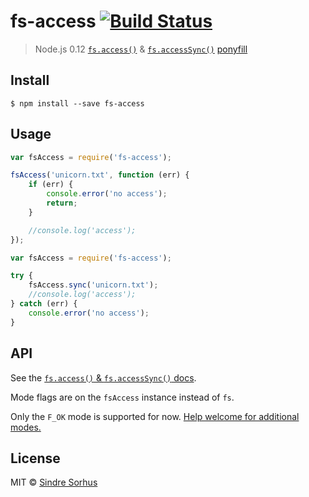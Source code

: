 # fs-access [![Build Status](https://travis-ci.org/sindresorhus/fs-access.svg?branch=master)](https://travis-ci.org/sindresorhus/fs-access)

> Node.js 0.12 [`fs.access()`](https://nodejs.org/api/fs.html#fs_fs_access_path_mode_callback) & [`fs.accessSync()`](https://nodejs.org/api/fs.html#fs_fs_accesssync_path_mode) [ponyfill](https://ponyfill.com)


## Install

```
$ npm install --save fs-access
```


## Usage

```js
var fsAccess = require('fs-access');

fsAccess('unicorn.txt', function (err) {
	if (err) {
		console.error('no access');
		return;
	}

	//console.log('access');
});
```

```js
var fsAccess = require('fs-access');

try {
	fsAccess.sync('unicorn.txt');
	//console.log('access');
} catch (err) {
	console.error('no access');
}
```


## API

See the [`fs.access()` & `fs.accessSync()` docs](https://nodejs.org/api/fs.html#fs_fs_access_path_mode_callback).

Mode flags are on the `fsAccess` instance instead of `fs`.

Only the `F_OK` mode is supported for now. [Help welcome for additional modes.](https://github.com/sindresorhus/fs-access/issues/1)


## License

MIT © [Sindre Sorhus](http://sindresorhus.com)

